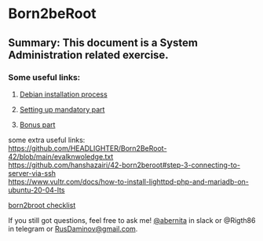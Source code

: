 # Born2beRoot

## Summary: This document is a System Administration related exercise.

### Some useful links:

1. [Debian installation process](https://youtu.be/13YBlD0SOJo)

2. [Setting up mandatory part](https://baigal.medium.com/born2beroot-e6e26dfb50ac)

3. [Bonus part](https://www.atlantic.net/dedicated-server-hosting/how-to-install-wordpress-with-lighttpd-web-server-on-ubuntu-20-04/?__cf_chl_captcha_tk__=5fGLKw1zRpGoOmWxq4Fu1WNm5wNXJugS2BLga4ndEbA-1636411109-0-gaNycGzNC5E)


some extra useful links: </br>
https://github.com/HEADLIGHTER/Born2BeRoot-42/blob/main/evalknwoledge.txt </br>
https://github.com/hanshazairi/42-born2beroot#step-3-connecting-to-server-via-ssh </br>
https://www.vultr.com/docs/how-to-install-lighttpd-php-and-mariadb-on-ubuntu-20-04-lts </br>


[born2broot checklist](https://github.com/mharriso/school21-checklists/blob/master/ng_1_born2beroot.pdf)

If you still got questions, feel free to ask me! [@abernita](https://profile.intra.42.fr/users/abernita) in slack or @Rigth86 in telegram or RusDaminov@gmail.com.
